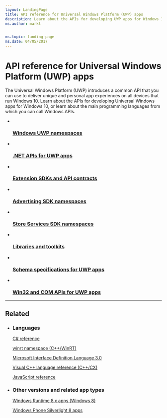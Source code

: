 ```yaml
---
layout: LandingPage
title: API reference for Universal Windows Platform (UWP) apps
description: Learn about the APIs for developing UWP apps for Windows 10, or learn about the main programming languages from which you can call Windows APIs.
ms.author: markl


ms.topic: landing-page
ms.date: 04/05/2017
---
```


# API reference for Universal Windows Platform (UWP) apps

The Universal Windows Platform (UWP) introduces a common API that you can use to deliver unique and personal app experiences on all devices that run Windows 10. Learn about the APIs for developing Universal Windows apps for Windows 10, or learn about the main programming languages from which you can call Windows APIs.

<ul class="panelContent cardsFTitle">
    <li>
        <a href="/uwp/api">
        <div class="cardSize">
            <div class="cardPadding">
                <div class="card">
                    <div class="cardImageOuter">
                        <div class="cardImage">
                            <img src="/media/common/i_api-reference.svg" alt="" />
                        </div>
                    </div>
                    <div class="cardText">
                        <h3>Windows UWP namespaces</h3>
                    </div>
                </div>
            </div>
        </div>
        </a>
    </li>
    <li>
        <a href="https://msdn.microsoft.com/library/windows/apps/mt185501.aspx">
        <div class="cardSize">
            <div class="cardPadding">
                <div class="card">
                    <div class="cardImageOuter">
                        <div class="cardImage">
                            <img src="/media/logos/logo_NET.svg" alt="" />
                        </div>
                    </div>
                    <div class="cardText">
                        <h3>.NET APIs for UWP apps</h3>
                    </div>
                </div>
            </div>
        </div>
        </a>
    </li>
    <li>
        <a href="/uwp/extension-sdks">
        <div class="cardSize">
            <div class="cardPadding">
                <div class="card">
                    <div class="cardImageOuter">
                        <div class="cardImage">
                            <img src="/media/common/i_article.svg" alt="" />
                        </div>
                    </div>
                    <div class="cardText">
                        <h3>Extension SDKs and API contracts</h3>
                    </div>
                </div>
            </div>
        </div>
        </a>
    </li>
    <li>
        <a href="https://docs.microsoft.com/uwp/api/overview/advertising">
        <div class="cardSize">
            <div class="cardPadding">
                <div class="card">
                    <div class="cardImageOuter">
                        <div class="cardImage">
                            <img src="/media/common/i_billing.svg" alt="" />
                        </div>
                    </div>
                    <div class="cardText">
                        <h3>Advertising SDK namespaces</h3>
                    </div>
                </div>
            </div>
        </div>
        </a>
    </li>
    <li>
        <a href="https://docs.microsoft.com/uwp/api/overview/engagement">
        <div class="cardSize">
            <div class="cardPadding">
                <div class="card">
                    <div class="cardImageOuter">
                        <div class="cardImage">
                            <img src="/media/common/i_extend.svg" alt="" />
                        </div>
                    </div>
                    <div class="cardText">
                        <h3>Store Services SDK namespaces</h3>
                    </div>
                </div>
            </div>
        </div>
        </a>
    </li>
    <li>
        <a href="toolkits/index.md">
        <div class="cardSize">
            <div class="cardPadding">
                <div class="card">
                    <div class="cardImageOuter">
                        <div class="cardImage">
                            <img src="/media/common/i_extend.svg" alt="" />
                        </div>
                    </div>
                    <div class="cardText">
                        <h3>Libraries and toolkits</h3>
                    </div>
                </div>
            </div>
        </div>
        </a>
    </li>    
    <li>
        <a href="/uwp/schemas">
        <div class="cardSize">
            <div class="cardPadding">
                <div class="card">
                    <div class="cardImageOuter">
                        <div class="cardImage">
                            <img src="/media/common/i_api.svg" alt="" />
                        </div>
                    </div>
                    <div class="cardText">
                        <h3>Schema specifications for UWP apps</h3>
                    </div>
                </div>
            </div>
        </div>
        </a>
    </li>
    <li>
        <a href="https://msdn.microsoft.com/library/windows/apps/mt592904.aspx">
        <div class="cardSize">
            <div class="cardPadding">
                <div class="card">
                    <div class="cardImageOuter">
                        <div class="cardImage">
                            <img src="/media/logos/logo_Win32-COM.svg" alt="" />
                        </div>
                    </div>
                    <div class="cardText">
                        <h3>Win32 and COM APIs for UWP apps</h3>
                    </div>
                </div>
            </div>
        </div>
        </a>
    </li>
</ul>

---

<h2>Related</h2>
<ul class="panelContent cardsW">
    <li>
        <div class="cardSize">
            <div class="cardPadding">
                <div class="card">
                    <div class="cardText">
                        <h3>Languages</h3>
                        <p><a href="https://msdn.microsoft.com/library/618ayhy6.aspx">C# reference</a></p>
                        <p><a href="cpp-ref-for-winrt/winrt.md">winrt namespace (C++/WinRT)</a></p>
                        <p><a href="midl-3/index.md">Microsoft Interface Definition Language 3.0</a></p>
                        <p><a href="https://msdn.microsoft.com/library/windows/apps/hh699871.aspx">Visual C++ language reference (C++/CX)</a></p>
                        <p><a href="https://msdn.microsoft.com/library/windows/apps/jj613794.aspx">JavaScript reference</a></p>
                    </div>
                </div>
            </div>
        </div>
    </li>
    <li>
        <div class="cardSize">
            <div class="cardPadding">
                <div class="card">
                    <div class="cardText">
                        <h3>Other versions and related app types</h3>
                        <p><a href="https://msdn.microsoft.com/library/windows/apps/xaml/mt244353.aspx">Windows Runtime 8.x apps (Windows 8)</a></p>
                        <p><a href="https://msdn.microsoft.com/library/windows/apps/xaml/ff402535(v=vs.105).aspx">Windows Phone Silverlight 8 apps</a></p>
                    </div>
                </div>
            </div>
        </div>
    </li>
</ul>
